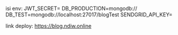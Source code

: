 isi env:
JWT_SECRET= 
DB_PRODUCTION=mongodb://
DB_TEST=mongodb://localhost:27017/blogTest
SENDGRID_API_KEY=

link deploy: https://blog.ndiw.online